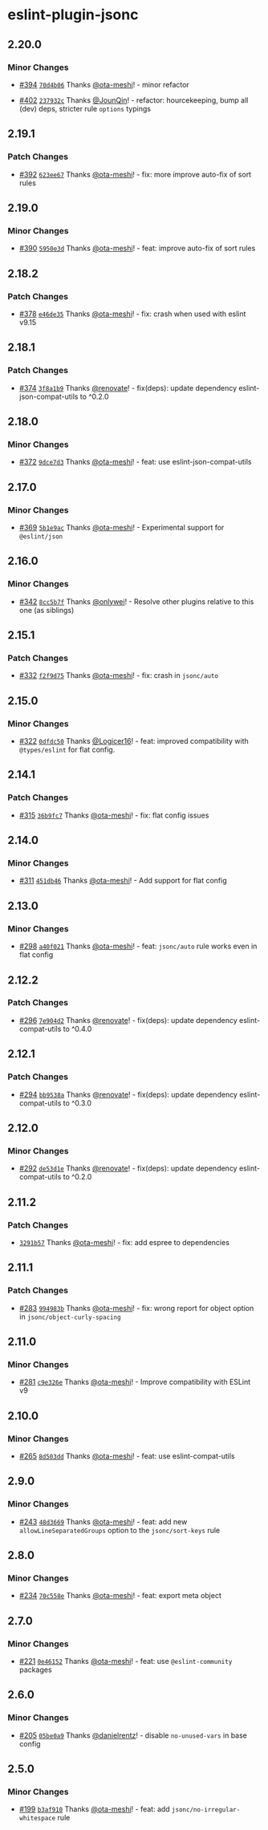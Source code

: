 # eslint-plugin-jsonc

## 2.20.0

### Minor Changes

- [#394](https://github.com/ota-meshi/eslint-plugin-jsonc/pull/394) [`70d4b06`](https://github.com/ota-meshi/eslint-plugin-jsonc/commit/70d4b062b52495a716a0c2aaeb6c45c3b383bca4) Thanks [@ota-meshi](https://github.com/ota-meshi)! - minor refactor

- [#402](https://github.com/ota-meshi/eslint-plugin-jsonc/pull/402) [`237932c`](https://github.com/ota-meshi/eslint-plugin-jsonc/commit/237932cc6bf469994c686bce597c612e00586347) Thanks [@JounQin](https://github.com/JounQin)! - refactor: hourcekeeping, bump all (dev) deps, stricter rule `options` typings

## 2.19.1

### Patch Changes

- [#392](https://github.com/ota-meshi/eslint-plugin-jsonc/pull/392) [`623ee67`](https://github.com/ota-meshi/eslint-plugin-jsonc/commit/623ee679cfdc989303ae35c1ba024736ab30a919) Thanks [@ota-meshi](https://github.com/ota-meshi)! - fix: more improve auto-fix of sort rules

## 2.19.0

### Minor Changes

- [#390](https://github.com/ota-meshi/eslint-plugin-jsonc/pull/390) [`5950e3d`](https://github.com/ota-meshi/eslint-plugin-jsonc/commit/5950e3ddf2f3e9f169e692c48f564ba27d54e9fc) Thanks [@ota-meshi](https://github.com/ota-meshi)! - feat: improve auto-fix of sort rules

## 2.18.2

### Patch Changes

- [#378](https://github.com/ota-meshi/eslint-plugin-jsonc/pull/378) [`e46de35`](https://github.com/ota-meshi/eslint-plugin-jsonc/commit/e46de35da1e491064a2be7955c8aed0507126577) Thanks [@ota-meshi](https://github.com/ota-meshi)! - fix: crash when used with eslint v9.15

## 2.18.1

### Patch Changes

- [#374](https://github.com/ota-meshi/eslint-plugin-jsonc/pull/374) [`3f8a1b9`](https://github.com/ota-meshi/eslint-plugin-jsonc/commit/3f8a1b90b3b3a62bb5c598c62dc55a1d08ccea7b) Thanks [@renovate](https://github.com/apps/renovate)! - fix(deps): update dependency eslint-json-compat-utils to ^0.2.0

## 2.18.0

### Minor Changes

- [#372](https://github.com/ota-meshi/eslint-plugin-jsonc/pull/372) [`9dce7d3`](https://github.com/ota-meshi/eslint-plugin-jsonc/commit/9dce7d3dece96b4e22e7be6fc18fd4fd401edcfa) Thanks [@ota-meshi](https://github.com/ota-meshi)! - feat: use eslint-json-compat-utils

## 2.17.0

### Minor Changes

- [#369](https://github.com/ota-meshi/eslint-plugin-jsonc/pull/369) [`5b1e9ac`](https://github.com/ota-meshi/eslint-plugin-jsonc/commit/5b1e9ace7e1ae8e2c047b2562e58cfaf833a6b6b) Thanks [@ota-meshi](https://github.com/ota-meshi)! - Experimental support for `@eslint/json`

## 2.16.0

### Minor Changes

- [#342](https://github.com/ota-meshi/eslint-plugin-jsonc/pull/342) [`8cc5b7f`](https://github.com/ota-meshi/eslint-plugin-jsonc/commit/8cc5b7f247bef5d806695d149e3046f19b58d2a4) Thanks [@onlywei](https://github.com/onlywei)! - Resolve other plugins relative to this one (as siblings)

## 2.15.1

### Patch Changes

- [#332](https://github.com/ota-meshi/eslint-plugin-jsonc/pull/332) [`f2f9d75`](https://github.com/ota-meshi/eslint-plugin-jsonc/commit/f2f9d7553e5eba296cf3e154fbce6fe89a6a93a0) Thanks [@ota-meshi](https://github.com/ota-meshi)! - fix: crash in `jsonc/auto`

## 2.15.0

### Minor Changes

- [#322](https://github.com/ota-meshi/eslint-plugin-jsonc/pull/322) [`0dfdc50`](https://github.com/ota-meshi/eslint-plugin-jsonc/commit/0dfdc501d2a8e20619956eca113d2c4cee2b2773) Thanks [@Logicer16](https://github.com/Logicer16)! - feat: improved compatibility with `@types/eslint` for flat config.

## 2.14.1

### Patch Changes

- [#315](https://github.com/ota-meshi/eslint-plugin-jsonc/pull/315) [`36b9fc7`](https://github.com/ota-meshi/eslint-plugin-jsonc/commit/36b9fc7aaa934883dc37c059ef02f1e9ba24ddb5) Thanks [@ota-meshi](https://github.com/ota-meshi)! - fix: flat config issues

## 2.14.0

### Minor Changes

- [#311](https://github.com/ota-meshi/eslint-plugin-jsonc/pull/311) [`451db46`](https://github.com/ota-meshi/eslint-plugin-jsonc/commit/451db4646b5a714c8ded68b1c03286eb7f60b16a) Thanks [@ota-meshi](https://github.com/ota-meshi)! - Add support for flat config

## 2.13.0

### Minor Changes

- [#298](https://github.com/ota-meshi/eslint-plugin-jsonc/pull/298) [`a40f021`](https://github.com/ota-meshi/eslint-plugin-jsonc/commit/a40f02114d455d0d7f3677b1d2e6a6522a8e72f4) Thanks [@ota-meshi](https://github.com/ota-meshi)! - feat: `jsonc/auto` rule works even in flat config

## 2.12.2

### Patch Changes

- [#296](https://github.com/ota-meshi/eslint-plugin-jsonc/pull/296) [`7e904d2`](https://github.com/ota-meshi/eslint-plugin-jsonc/commit/7e904d2911234db8eb9695a5c7c2335465a91bde) Thanks [@renovate](https://github.com/apps/renovate)! - fix(deps): update dependency eslint-compat-utils to ^0.4.0

## 2.12.1

### Patch Changes

- [#294](https://github.com/ota-meshi/eslint-plugin-jsonc/pull/294) [`bb9538a`](https://github.com/ota-meshi/eslint-plugin-jsonc/commit/bb9538ac57ad93fab7b8d0444d5b58fb0a842080) Thanks [@renovate](https://github.com/apps/renovate)! - fix(deps): update dependency eslint-compat-utils to ^0.3.0

## 2.12.0

### Minor Changes

- [#292](https://github.com/ota-meshi/eslint-plugin-jsonc/pull/292) [`de53d1e`](https://github.com/ota-meshi/eslint-plugin-jsonc/commit/de53d1e0303013cc6caf7ee0a8abc8539727cd2c) Thanks [@renovate](https://github.com/apps/renovate)! - fix(deps): update dependency eslint-compat-utils to ^0.2.0

## 2.11.2

### Patch Changes

- [`3291b57`](https://github.com/ota-meshi/eslint-plugin-jsonc/commit/3291b578e049bd39c4cc2da9cf07ef71b79c5147) Thanks [@ota-meshi](https://github.com/ota-meshi)! - fix: add espree to dependencies

## 2.11.1

### Patch Changes

- [#283](https://github.com/ota-meshi/eslint-plugin-jsonc/pull/283) [`994983b`](https://github.com/ota-meshi/eslint-plugin-jsonc/commit/994983bf3d267a5afe43d3e93729be1d188eb1c7) Thanks [@ota-meshi](https://github.com/ota-meshi)! - fix: wrong report for object option in `jsonc/object-curly-spacing`

## 2.11.0

### Minor Changes

- [#281](https://github.com/ota-meshi/eslint-plugin-jsonc/pull/281) [`c9e326e`](https://github.com/ota-meshi/eslint-plugin-jsonc/commit/c9e326e34bacb92707ad1c92a35c64ed9c34b73d) Thanks [@ota-meshi](https://github.com/ota-meshi)! - Improve compatibility with ESLint v9

## 2.10.0

### Minor Changes

- [#265](https://github.com/ota-meshi/eslint-plugin-jsonc/pull/265) [`8d503dd`](https://github.com/ota-meshi/eslint-plugin-jsonc/commit/8d503ddd845d370de446d7d2dc1e2c95d22a5ce1) Thanks [@ota-meshi](https://github.com/ota-meshi)! - feat: use eslint-compat-utils

## 2.9.0

### Minor Changes

- [#243](https://github.com/ota-meshi/eslint-plugin-jsonc/pull/243) [`48d3669`](https://github.com/ota-meshi/eslint-plugin-jsonc/commit/48d3669a7b20a47070514ea463dd63688b086052) Thanks [@ota-meshi](https://github.com/ota-meshi)! - feat: add new `allowLineSeparatedGroups` option to the `jsonc/sort-keys` rule

## 2.8.0

### Minor Changes

- [#234](https://github.com/ota-meshi/eslint-plugin-jsonc/pull/234) [`70c558e`](https://github.com/ota-meshi/eslint-plugin-jsonc/commit/70c558e35b05ee1bd81a2c723d1c35b090409d2b) Thanks [@ota-meshi](https://github.com/ota-meshi)! - feat: export meta object

## 2.7.0

### Minor Changes

- [#221](https://github.com/ota-meshi/eslint-plugin-jsonc/pull/221) [`0e46152`](https://github.com/ota-meshi/eslint-plugin-jsonc/commit/0e461529ff756775f4bb2d2b9548385f8418bcaa) Thanks [@ota-meshi](https://github.com/ota-meshi)! - feat: use `@eslint-community` packages

## 2.6.0

### Minor Changes

- [#205](https://github.com/ota-meshi/eslint-plugin-jsonc/pull/205) [`05be0a9`](https://github.com/ota-meshi/eslint-plugin-jsonc/commit/05be0a9a4ef1b277f681109bb85ca35cd166ca7d) Thanks [@danielrentz](https://github.com/danielrentz)! - disable `no-unused-vars` in base config

## 2.5.0

### Minor Changes

- [#199](https://github.com/ota-meshi/eslint-plugin-jsonc/pull/199) [`b3af910`](https://github.com/ota-meshi/eslint-plugin-jsonc/commit/b3af910f38359b92be6d69244ac442aa41a0f9a4) Thanks [@ota-meshi](https://github.com/ota-meshi)! - feat: add `jsonc/no-irregular-whitespace` rule
